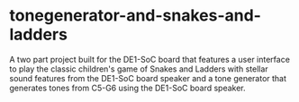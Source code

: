 # tonegenerator-and-snakes-and-ladders
A two part project built for the DE1-SoC board that features a user interface to play the classic children's game of Snakes and Ladders with stellar sound features from the DE1-SoC board speaker and a tone generator that generates tones from C5-G6 using the DE1-SoC board speaker.
